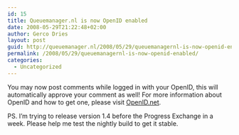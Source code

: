 ```yaml
---
id: 15
title: Queuemanager.nl is now OpenID enabled
date: 2008-05-29T21:22:48+02:00
author: Gerco Dries
layout: post
guid: http://queuemanager.nl/2008/05/29/queuemanagernl-is-now-openid-enabled/
permalink: /2008/05/29/queuemanagernl-is-now-openid-enabled/
categories:
  - Uncategorized
---
```

You may now post comments while logged in with your OpenID, this will automatically approve your comment as well! For more information about OpenID and how to get one, please visit [OpenID.net](http://openid.net).

PS. I&#8217;m trying to release version 1.4 before the Progress Exchange in a week. Please help me test the nightly build to get it stable.